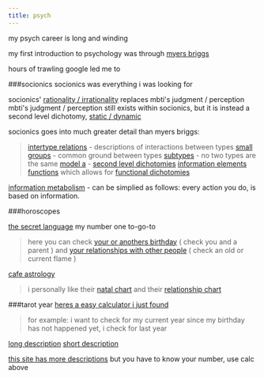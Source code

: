 ```yaml
---
title: psych
---
```

my psych career is long and winding

my first introduction to psychology was through [myers briggs](http://en.wikipedia.org/wiki/Myers%E2%80%93Briggs_Type_Indicator)

<!-- 
growing up, 
the idea of &#39;everyone is equal&#39; was understood as &#39;everyone is the same&#39;
myers briggs gave me a framework to differentiate people&#39;s reactions

myers briggs ended up being very basic
it didnt give me the depth that i was seeing

i would spend hours trawling google
typing in different search terms for interactions i was seeing

the jungian dichotomies ala myers briggs are as follows
introversion / extraversion
sensing / intuition
thinking / feeling
judgment / perception

jung dichotomy

sharing jungian base
 -->

hours of trawling google led me to

###socionics
socionics was everything i was looking for



socionics&#39; [rationality / irrationality](http://www.wikisocion.org/en/index.php?title=Rationality_and_irrationality#Typical_characteristics) replaces mbti&#39;s judgment / perception
mbti&#39;s judgment / perception still exists within socionics, but it is instead a second level dichotomy, [static / dynamic](http://www.wikisocion.org/en/index.php?title=Static_and_dynamic#Typical_characteristics)

<!-- this change made huge changes
mbti's judgment / perception determines what your extraverted function is
i never quite got this / it never made sense
socionics in turn explains it well
judgment / perception exists in socionics
but it is a second level dichotomy,  -->

socionics goes into much greater detail than myers briggs:

> [intertype relations](http://www.wikisocion.org/en/index.php?title=Intertype_relations) - descriptions of interactions between types
> [small groups](http://www.wikisocion.org/en/index.php?title=Small_groups) - common ground between types
> [subtypes](http://www.wikisocion.org/en/index.php?title=Subtypes) - no two types are the same
> [model a](http://www.wikisocion.org/en/index.php?title=Model_A) - 
> [second level dichotomies](http://www.wikisocion.org/en/index.php?title=Reinin_dichotomies)
> [information elements](http://www.wikisocion.org/en/index.php?title=Information_elements)
> [functions](http://www.wikisocion.org/en/index.php?title=Functions) which allows for [functional dichotomies](http://www.wikisocion.org/en/index.php?title=Function_dichotomies)

<!-- male female differentiations -->

[information metabolism](http://www.wikisocion.org/en/index.php?title=Information_Metabolism) - can be simplied as follows:
every action you do, is based on information.  



###horoscopes

[the secret language](http://www.thesecretlanguage.com/today/)
my number one to-go-to

> here you can check [your or anothers birthday](http://www.thesecretlanguage.com/check/birthdate/)
> ( check you and a parent )
> and [your relationships with other people](http://www.thesecretlanguage.com/check/relationship/)
> ( check an old or current flame )

[cafe astrology](http://astro.cafeastrology.com/)

> i personally like their [natal chart](http://astro.cafeastrology.com/cgi-bin/astro/natal)
> and their [relationship chart](http://astro.cafeastrology.com/cgi-bin/astro/comp2f)


###tarot year
[heres a easy calculator i just found](http://www.tarotschool.com/Calculator.html)

> for example:
> i want to check for my current year
> since my birthday has not happened yet, i check for last year

[long description](http://accessnewage.com/articles/Tarot/lottar2.htm)
[short description](http://www.cosmictarot.co.uk/discover-your-personal-year-card/)

[this site has more descriptions](http://thetarotroom.com/tarot-growth-cards/) 
but you have to know your number, use calc above





